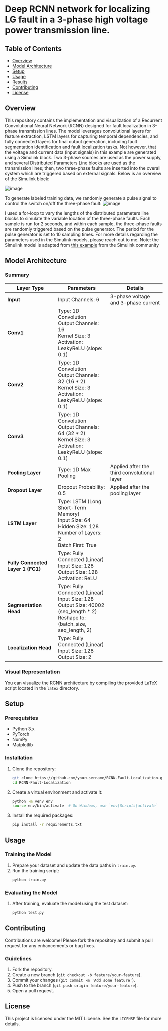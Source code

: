 # Deep RCNN network for localizing LG fault in a 3-phase high voltage power transmission line.
## Table of Contents

- [Overview](#overview)
- [Model Architecture](#model-architecture)
- [Setup](#setup)
- [Usage](#usage)
- [Results](#results)
- [Contributing](#contributing)
- [License](#license)


## Overview

This repository contains the implementation and visualization of a Recurrent Convolutional Neural Network (RCNN) designed for fault localization in 3-phase transmission lines. The model leverages convolutional layers for feature extraction, LSTM layers for capturing temporal dependencies, and fully connected layers for final output generation, including fault segmentation identification and fault localization tasks. Not however, that the voltage and current data (input signals) in this example are generated using a Simulink block. Two 3-phase sources are used as the power supply, and several Distributed Parameters Line blocks are used as the transmission lines; then, two three-phase faults are inserted into the overall system which are triggered based on external signals. Below is an overview of the Simulink block:


![image](https://github.com/user-attachments/assets/e6c2dba8-6763-4e87-849e-99000349684c)

To generate labeled training data, we randomly generate a pulse signal to control the switch on/off the three-phase fault:
![image](https://github.com/user-attachments/assets/04237ea8-a9e3-45f4-a1d1-d1cb2671c22a)

I used a for-loop to vary the lengths of the distributed parameters line blocks to simulate the variable location of the three-phase faults. Each sample is run for 2 seconds, and within each sample, the three-phase faults are randomly triggered based on the pulse generator. The period for the pulse generator is set to 10 sampling times. 
For more details regarding the parameters used in the Simulink models, please reach out to me. 
Note: the Simulink model is adapted from [this example](https://www.mathworks.com/help/dsp/ug/fault-detection-and-localization-in-three-phase-power-transmission.html) from the Simulink community


## Model Architecture

### Summary

| Layer Type            | Parameters                                                                                         | Details                                                                                         |
|-----------------------|----------------------------------------------------------------------------------------------------|-------------------------------------------------------------------------------------------------|
| **Input**             | Input Channels: 6                                                                                  | 3-phase voltage and 3-phase current                                                             |
| **Conv1**             | Type: 1D Convolution<br>Output Channels: 16<br>Kernel Size: 3<br>Activation: LeakyReLU (slope: 0.1) |                                                                                                 |
| **Conv2**             | Type: 1D Convolution<br>Output Channels: 32 (16 * 2)<br>Kernel Size: 3<br>Activation: LeakyReLU (slope: 0.1) |                                                                                                 |
| **Conv3**             | Type: 1D Convolution<br>Output Channels: 64 (32 * 2)<br>Kernel Size: 3<br>Activation: LeakyReLU (slope: 0.1) |                                                                                                 |
| **Pooling Layer**     | Type: 1D Max Pooling                                                                              | Applied after the third convolutional layer                                                     |
| **Dropout Layer**     | Dropout Probability: 0.5                                                                          | Applied after the pooling layer                                                                 |
| **LSTM Layer**        | Type: LSTM (Long Short-Term Memory)<br>Input Size: 64<br>Hidden Size: 128<br>Number of Layers: 2<br>Batch First: True |                                                                                                 |
| **Fully Connected Layer 1 (FC1)** | Type: Fully Connected (Linear)<br>Input Size: 128<br>Output Size: 128<br>Activation: ReLU      |                                                                                                 |
| **Segmentation Head** | Type: Fully Connected (Linear)<br>Input Size: 128<br>Output Size: 40002 (seq_length * 2)<br>Reshape to: (batch_size, seq_length, 2) |                                                                                                 |
| **Localization Head** | Type: Fully Connected (Linear)<br>Input Size: 128<br>Output Size: 2                                 |                                                                                                 |

### Visual Representation

You can visualize the RCNN architecture by compiling the provided LaTeX script located in the `latex` directory.

## Setup

### Prerequisites

- Python 3.x
- PyTorch
- NumPy
- Matplotlib

### Installation

1. Clone the repository:
    ```bash
    git clone https://github.com/yourusername/RCNN-Fault-Localization.git
    cd RCNN-Fault-Localization
    ```

2. Create a virtual environment and activate it:
    ```bash
    python -m venv env
    source env/bin/activate  # On Windows, use `env\Scripts\activate`
    ```

3. Install the required packages:
    ```bash
    pip install -r requirements.txt
    ```

## Usage

### Training the Model

1. Prepare your dataset and update the data paths in `train.py`.
2. Run the training script:
    ```bash
    python train.py
    ```

### Evaluating the Model

1. After training, evaluate the model using the test dataset:
    ```bash
    python test.py
    ```


## Contributing

Contributions are welcome! Please fork the repository and submit a pull request for any enhancements or bug fixes.

### Guidelines

1. Fork the repository.
2. Create a new branch (`git checkout -b feature/your-feature`).
3. Commit your changes (`git commit -m 'Add some feature'`).
4. Push to the branch (`git push origin feature/your-feature`).
5. Open a pull request.

## License

This project is licensed under the MIT License. See the `LICENSE` file for more details.

